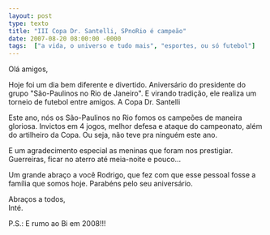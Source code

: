```yaml
---
layout: post
type: texto
title: "III Copa Dr. Santelli, SPnoRio é campeão"
date: 2007-08-20 08:00:00 -0000
tags:  ["a vida, o universo e tudo mais", "esportes, ou só futebol"]
---
```


Olá amigos,

Hoje foi um dia bem diferente e divertido. Aniversário do presidente do grupo "São-Paulinos no Rio de Janeiro". E virando tradição, ele realiza um torneio de futebol entre amigos. A Copa Dr. Santelli

Este ano, nós os São-Paulinos no Rio fomos os campeões de maneira gloriosa. Invictos em 4 jogos, melhor defesa e ataque do campeonato, além do artilheiro da Copa. Ou seja, não teve pra ninguém este ano.

E um agradecimento especial as meninas que foram nos prestigiar. Guerreiras, ficar no aterro até meia-noite e pouco...

Um grande abraço a você Rodrigo, que fez com que esse pessoal fosse a família que somos hoje. Parabéns pelo seu aniversário.

Abraços a todos,  
Inté.

P.S.: E rumo ao Bi em 2008!!!